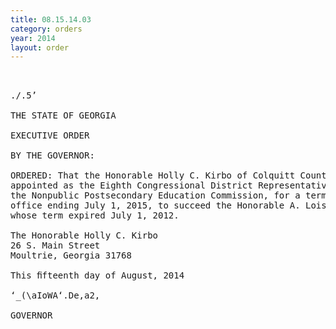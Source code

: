 ```yaml
---
title: 08.15.14.03
category: orders
year: 2014
layout: order
---
```


<pre> 

./.5’

THE STATE OF GEORGIA

EXECUTIVE ORDER

BY THE GOVERNOR:

ORDERED: That the Honorable Holly C. Kirbo of Colquitt County, Georgia, is
appointed as the Eighth Congressional District Representative on
the Nonpublic Postsecondary Education Commission, for a term of
office ending July 1, 2015, to succeed the Honorable A. Lois Sealy,
whose term expired July 1, 2012.

The Honorable Holly C. Kirbo
26 S. Main Street
Moultrie, Georgia 31768

This ﬁfteenth day of August, 2014

‘_(\aIoWA‘.De,a2,

GOVERNOR

</pre>
